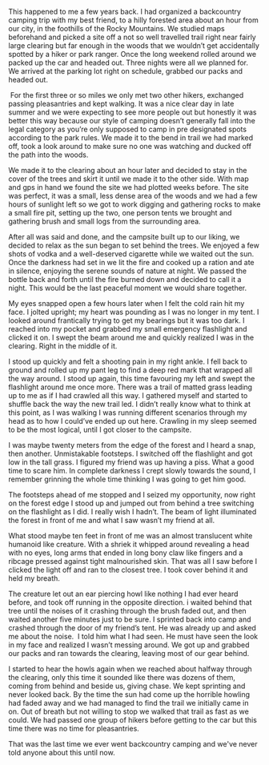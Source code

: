 This happened to me a few years back. I had organized a backcountry camping trip with my best friend, to a hilly forested area about an hour from our city, in the foothills of the Rocky Mountains. We studied maps beforehand and picked a site off a not so well travelled trail right near fairly large clearing but far enough in the woods that we wouldn’t get accidentally spotted by a hiker or park ranger. Once the long weekend rolled around we packed up the car and headed out. Three nights were all we planned for. We arrived at the parking lot right on schedule, grabbed our packs and headed out.


 For the first three or so miles we only met two other hikers, exchanged passing pleasantries and kept walking. It was a nice clear day in late summer and we were expecting to see more people out but honestly it was better this way because our style of camping doesn’t generally fall into the legal category as you’re only supposed to camp in pre designated spots according to the park rules. We made it to the bend in trail we had marked off, took a look around to make sure no one was watching and ducked off the path into the woods. 

We made it to the clearing about an hour later and decided to stay in the cover of the trees and skirt it until we made it to the other side. With map and gps in hand we found the site we had plotted weeks before. The site was perfect, it was a small, less dense area of the woods and we had a few hours of sunlight left so we got to work digging and gathering rocks to make a small fire pit, setting up the two, one person tents we brought and gathering brush and small logs from the surrounding area. 

After all was said and done, and the campsite built up to our liking, we decided to relax as the sun began to set behind the trees. We enjoyed a few shots of vodka and a well-deserved cigarette while we waited out the sun. Once the darkness had set in we lit the fire and cooked up a ration and ate in silence, enjoying the serene sounds of nature at night. We passed the bottle back and forth until the fire burned down and decided to call it a night. This would be the last peaceful moment we would share together. 


My eyes snapped open a few hours later when I felt the cold rain hit my face. I jolted upright; my heart was pounding as I was no longer in my tent. I looked around frantically trying to get my bearings but it was too dark. I reached into my pocket and grabbed my small emergency flashlight and clicked it on. I swept the beam around me and quickly realized I was in the clearing. Right in the middle of it. 

 I stood up quickly and felt a shooting pain in my right ankle. I fell back to ground and rolled up my pant leg to find a deep red mark that wrapped all the way around. I stood up again, this time favouring my left and swept the flashlight around me once more. There was a trail of matted grass leading up to me as if I had crawled all this way. I gathered myself and started to shuffle back the way the new trail led. I didn’t really know what to think at this point, as I was walking I was running different scenarios through my head as to how I could’ve ended up out here. Crawling in my sleep seemed to be the most logical, until I got closer to the campsite.

 I was maybe twenty meters from the edge of the forest and I heard a snap, then another. Unmistakable footsteps. I switched off the flashlight and got low in the tall grass. I figured my friend was up having a piss. What a good time to scare him. In complete darkness I crept slowly towards the sound, I remember grinning the whole time thinking I was going to get him good.

 The footsteps ahead of me stopped and I seized my opportunity, now right on the forest edge I stood up and jumped out from behind a tree switching on the flashlight as I did. I really wish I hadn’t. The beam of light illuminated the forest in front of me and what I saw wasn’t my friend at all.

 What stood maybe ten feet in front of me was an almost translucent white humanoid like creature. With a shriek it whipped around revealing a head with no eyes, long arms that ended in long bony claw like fingers and a ribcage pressed against tight malnourished skin. That was all I saw before I clicked the light off and ran to the closest tree. I took cover behind it and held my breath. 

 The creature let out an ear piercing howl like nothing I had ever heard before, and took off running in the opposite direction. i waited behind that tree until the noises of it crashing through the brush faded out, and then waited another five minutes just to be sure. I sprinted back into camp and crashed through the door of my friend’s tent. He was already up and asked me about the noise.  I told him what I had seen. He must have seen the look in my face and realized I wasn’t messing around. We got up and grabbed our packs and ran towards the clearing, leaving most of our gear behind.


I started to hear the howls again when we reached about halfway through the clearing, only this time it sounded like there was dozens of them, coming from behind and beside us, giving chase. We kept sprinting and never looked back. By the time the sun had come up the horrible howling had faded away and we had managed to find the trail we initially came in on. Out of breath but not willing to stop we walked that trail as fast as we could. We had passed one group of hikers before getting to the car but this time there was no time for pleasantries. 


That was the last time we ever went backcountry camping and we've never told anyone about this until now.